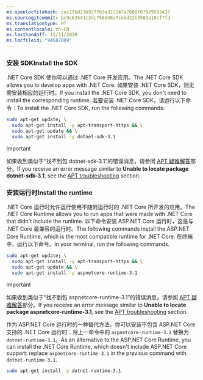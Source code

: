 ```yaml
---
ms.openlocfilehash: cac1fbd2369277b3a322247a7008f07929502437
ms.sourcegitcommit: bc9c63541c3dc756d48a7ce9d22b5583a18cf7fd
ms.translationtype: HT
ms.contentlocale: zh-CN
ms.lasthandoff: 11/11/2020
ms.locfileid: "94507009"
---
```


### <a name="install-the-sdk"></a><span data-ttu-id="08c4a-101">安装 SDK</span><span class="sxs-lookup"><span data-stu-id="08c4a-101">Install the SDK</span></span>

<span data-ttu-id="08c4a-102">.NET Core SDK 使你可以通过 .NET Core 开发应用。</span><span class="sxs-lookup"><span data-stu-id="08c4a-102">The .NET Core SDK allows you to develop apps with .NET Core.</span></span> <span data-ttu-id="08c4a-103">如果安装 .NET Core SDK，则无需安装相应的运行时。</span><span class="sxs-lookup"><span data-stu-id="08c4a-103">If you install the .NET Core SDK, you don't need to install the corresponding runtime.</span></span> <span data-ttu-id="08c4a-104">若要安装 .NET Core SDK，请运行以下命令：</span><span class="sxs-lookup"><span data-stu-id="08c4a-104">To install the .NET Core SDK, run the following commands:</span></span>

```bash
sudo apt-get update; \
  sudo apt-get install -y apt-transport-https && \
  sudo apt-get update && \
  sudo apt-get install -y dotnet-sdk-3.1
```

> [!IMPORTANT]
> <span data-ttu-id="08c4a-105">如果收到类似于“找不到包 dotnet-sdk-3.1”的错误消息，请参阅 [APT 疑难解答](#apt-troubleshooting)部分。</span><span class="sxs-lookup"><span data-stu-id="08c4a-105">If you receive an error message similar to **Unable to locate package dotnet-sdk-3.1**, see the [APT troubleshooting](#apt-troubleshooting) section.</span></span>

### <a name="install-the-runtime"></a><span data-ttu-id="08c4a-106">安装运行时</span><span class="sxs-lookup"><span data-stu-id="08c4a-106">Install the runtime</span></span>

<span data-ttu-id="08c4a-107">.NET Core 运行时允许运行使用不随附运行时的 .NET Core 所开发的应用。</span><span class="sxs-lookup"><span data-stu-id="08c4a-107">The .NET Core Runtime allows you to run apps that were made with .NET Core that didn't include the runtime.</span></span> <span data-ttu-id="08c4a-108">以下命令安装 ASP.NET Core 运行时，这是与 .NET Core 最兼容的运行时。</span><span class="sxs-lookup"><span data-stu-id="08c4a-108">The following commands install the ASP.NET Core Runtime, which is the most compatible runtime for .NET Core.</span></span> <span data-ttu-id="08c4a-109">在终端中，运行以下命令。</span><span class="sxs-lookup"><span data-stu-id="08c4a-109">In your terminal, run the following commands.</span></span>

```bash
sudo apt-get update; \
  sudo apt-get install -y apt-transport-https && \
  sudo apt-get update && \
  sudo apt-get install -y aspnetcore-runtime-3.1
```

> [!IMPORTANT]
> <span data-ttu-id="08c4a-110">如果收到类似于“找不到包 aspnetcore-runtime-3.1”的错误消息，请参阅 [APT 疑难解答](#apt-troubleshooting)部分。</span><span class="sxs-lookup"><span data-stu-id="08c4a-110">If you receive an error message similar to **Unable to locate package aspnetcore-runtime-3.1**, see the [APT troubleshooting](#apt-troubleshooting) section.</span></span>

<span data-ttu-id="08c4a-111">作为 ASP.NET Core 运行时的一种替代方法，你可以安装不包含 ASP.NET Core 支持的 .NET Core 运行时：将上一命令中的 `aspnetcore-runtime-3.1` 替换为 `dotnet-runtime-3.1`。</span><span class="sxs-lookup"><span data-stu-id="08c4a-111">As an alternative to the ASP.NET Core Runtime, you can install the .NET Core Runtime, which doesn't include ASP.NET Core support: replace `aspnetcore-runtime-3.1` in the previous command with `dotnet-runtime-3.1`.</span></span>

```bash
sudo apt-get install -y dotnet-runtime-3.1
```
